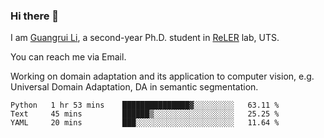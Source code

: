 ### Hi there 👋

<!--
**Solacex/Solacex** is a ✨ _special_ ✨ repository because its `README.md` (this file) appears on your GitHub profile.

Here are some ideas to get you started:

- 🔭 I’m currently working on ...
- 🌱 I’m currently learning ...
- 👯 I’m looking to collaborate on ...
- 🤔 I’m looking for help with ...
- 💬 Ask me about ...
- 📫 How to reach me: ...
- 😄 Pronouns: ...
- ⚡ Fun fact: ...
-->
I am [Guangrui Li](http://www.guangrui.li), a second-year Ph.D. student in [ReLER](http://www.reler.net) lab, UTS.

You can reach me via Email.

Working on domain adaptation and its application to computer vision, e.g. Universal Domain Adaptation, DA in semantic segmentation. 


<!--START_SECTION:waka-->
```text
Python   1 hr 53 mins    ███████████████▓░░░░░░░░░   63.11 % 
Text     45 mins         ██████▒░░░░░░░░░░░░░░░░░░   25.25 % 
YAML     20 mins         ███░░░░░░░░░░░░░░░░░░░░░░   11.64 % 
```
<!--END_SECTION:waka-->
